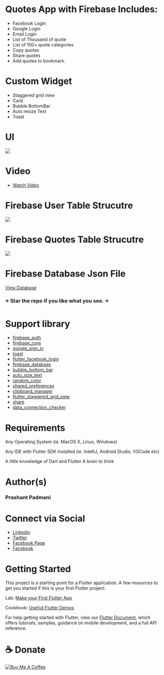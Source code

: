 # Quotes App with Firebase Includes:
- Facebook Login 
- Google Login
- Email Login
- List of Thousand of quote
- List of 100+ quote categories
- Copy quotes
- Share quotes
- Add quotes to bookmark.

# Custom Widget 
- Staggered grid view
- Card
- Bubble BottomBar
- Auto resize Text
- Toast

# UI
<img src="https://github.com/Prashant09mca/flutter_quotesbook/blob/master/ssnew.png"/>

# Video
- <a href="https://www.youtube.com/watch?v=Ig6Khy9LHX8">Watch Video</a>

# Firebase User Table Strucutre
<img src="https://github.com/Prashant09mca/flutter_quotesbook/blob/master/User_Table.png"/>

# Firebase Quotes Table Strucutre
<img src="https://github.com/Prashant09mca/flutter_quotesbook/blob/master/Category_Table.png"/>

# Firebase Database Json File
<a href="https://github.com/Prashant09mca/flutter_quotesbook/blob/master/flutter-quote-book-qoute_category-export.json">View Database</a>

<h3> ⭐ Star the repo if you like what you see. ⭐</h3>

# Support library 
- <a href="https://firebase.google.com/docs/flutter/setup">firebase_auth</a>
- <a href="https://firebase.google.com/docs/flutter/setup">firebase_core</a>
- <a href="https://pub.dev/packages/google_sign_in">google_sign_in</a>
- <a href="https://pub.dev/packages/toast">toast</a>
- <a href="https://pub.dev/packages/flutter_facebook_login">flutter_facebook_login</a>
- <a href="https://pub.dev/packages/firebase_database">firebase_database</a>
- <a href="https://pub.dev/packages/bubble_bottom_bar">bubble_bottom_bar</a>
- <a href="https://pub.dev/packages/auto_size_text">auto_size_text</a>
- <a href="https://pub.dev/packages/random_color">random_color</a>
- <a href="https://pub.dev/packages/shared_preferences">shared_preferences</a>
- <a href="https://pub.dev/packages/clipboard_manager">clipboard_manager</a>
- <a href="https://pub.dev/packages/flutter_staggered_grid_view">flutter_staggered_grid_view</a>
- <a href="https://pub.dev/packages/share">share</a>
- <a href="https://pub.dev/packages/data_connection_checker">data_connection_checker</a>

# Requirements
Any Operating System (ie. MacOS X, Linux, Windows)<p>
Any IDE with Flutter SDK installed (ie. IntelliJ, Android Studio, VSCode etc)<p>
A little knowledge of Dart and Flutter
A brain to think

# Author(s)
 <h3>Prashant Padmani</h3>
 
# Connect via Social
- <a href="https://www.linkedin.com/in/prashant-padmani-14b55649/">Linkedin</a>
- <a href="https://twitter.com/PadmaniPrashant">Twitter</a>
- <a href="https://www.facebook.com/technoprashant1336">Facebook Page</a>
- <a href="https://www.facebook.com/padmaniprashant">Facebook</a>

# Getting Started
This project is a starting point for a Flutter application.
A few resources to get you started if this is your first Flutter project:

Lab: <a href="https://flutter.dev/docs/get-started/codelab">Make your First Flutter App</a><p>
Cookbook: <a href="https://flutter.dev/docs/cookbook">Usefull Flutter Demos</a>

For help getting started with Flutter, view our <a href="https://flutter.dev/docs">Flutter Document</a>, which offers tutorials, samples, guidance on mobile development, and a full API reference.

 # ☕️ Donate
 <a href="https://www.buymeacoffee.com/technoprashant" target="_blank"><img src="https://bmc-cdn.nyc3.digitaloceanspaces.com/BMC-button-images/custom_images/orange_img.png" alt="Buy Me A Coffee" style="height: auto !important;width: auto !important;" ></a>
